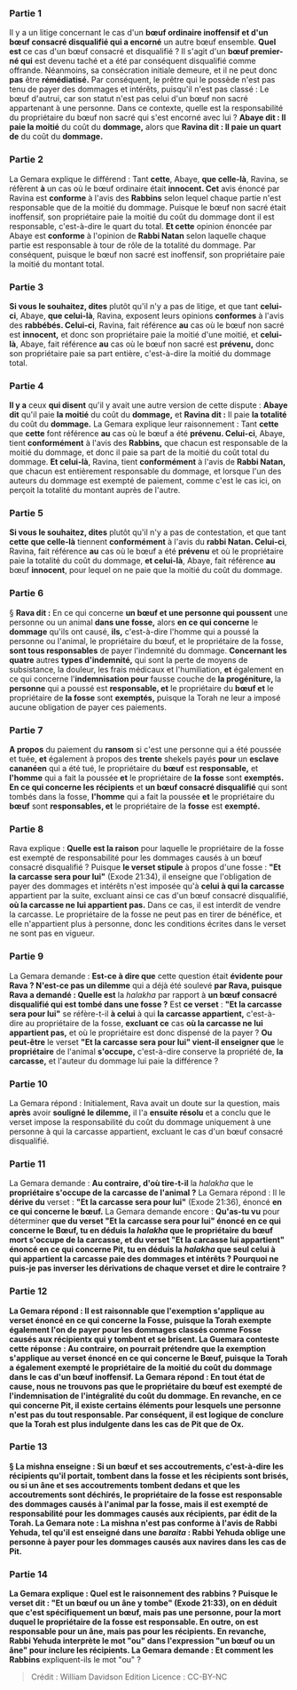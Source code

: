 
### Partie 1
Il y a un litige concernant le cas d'un <b>bœuf ordinaire inoffensif et d'un bœuf consacré disqualifié qui a encorné</b> un autre bœuf ensemble. <b>Quel est</b> ce cas d'un bœuf consacré et disqualifié ? Il s'agit d'un <b>bœuf premier-né qui</b> est devenu taché et a été par conséquent disqualifié comme offrande. Néanmoins, sa consécration initiale demeure, et il ne peut donc <b>pas</b> être <b>rémédiatisé.</b> Par conséquent, le prêtre qui le possède n'est pas tenu de payer des dommages et intérêts, puisqu'il n'est pas classé : Le bœuf d'autrui, car son statut n'est pas celui d'un bœuf non sacré appartenant à une personne. Dans ce contexte, quelle est la responsabilité du propriétaire du bœuf non sacré qui s'est encorné avec lui ? <b>Abaye dit : Il paie la moitié</b> du coût du <b>dommage,</b> alors que <b>Ravina dit : Il paie un quart de</b> du coût du <b>dommage.</b>

### Partie 2
La Gemara explique le différend : Tant <b>cette</b>, Abaye, <b>que celle-là</b>, Ravina, se réfèrent <b>à</b> un cas où le bœuf ordinaire était <b>innocent. Cet</b> avis énoncé par Ravina est <b>conforme</b> à l'avis des <b>Rabbins</b> selon lequel chaque partie n'est responsable que de la moitié du dommage. Puisque le bœuf non sacré était inoffensif, son propriétaire paie la moitié du coût du dommage dont il est responsable, c'est-à-dire le quart du total. <b>Et cette</b> opinion énoncée par Abaye est <b>conforme</b> à l'opinion de <b>Rabbi Natan</b> selon laquelle chaque partie est responsable à tour de rôle de la totalité du dommage. Par conséquent, puisque le bœuf non sacré est inoffensif, son propriétaire paie la moitié du montant total.

### Partie 3
<b>Si vous le souhaitez, dites</b> plutôt qu'il n'y a pas de litige, et que tant <b>celui-ci</b>, Abaye, <b>que celui-là</b>, Ravina, exposent leurs opinions <b>conformes</b> à l'avis des <b>rabbébés. Celui-ci</b>, Ravina, fait référence <b>au</b> cas où le bœuf non sacré est <b>innocent,</b> et donc son propriétaire paie la moitié d'une moitié, et <b>celui-là</b>, Abaye, fait référence <b>au</b> cas où le bœuf non sacré est <b>prévenu,</b> donc son propriétaire paie sa part entière, c'est-à-dire la moitié du dommage total.

### Partie 4
<b>Il y a</b> ceux <b>qui disent</b> qu'il y avait une autre version de cette dispute : <b>Abaye dit</b> qu'il paie <b>la moitié</b> du coût du <b>dommage,</b> et <b>Ravina dit :</b> Il paie <b>la totalité</b> du coût du <b>dommage.</b> La Gemara explique leur raisonnement : Tant <b>cette</b> que <b>cette</b> font référence <b>au</b> cas où le bœuf a été <b>prévenu. Celui-ci</b>, Abaye, tient <b>conformément</b> à l'avis des <b>Rabbins,</b> que chacun est responsable de la moitié du dommage, et donc il paie sa part de la moitié du coût total du dommage. <b>Et celui-là</b>, Ravina, tient <b>conformément</b> à l'avis de <b>Rabbi Natan,</b> que chacun est entièrement responsable du dommage, et lorsque l'un des auteurs du dommage est exempté de paiement, comme c'est le cas ici, on perçoit la totalité du montant auprès de l'autre.

### Partie 5
<b>Si vous le souhaitez, dites</b> plutôt qu'il n'y a pas de contestation, et que tant <b>cette</b> <b>que celle-là</b> tiennent <b>conformément</b> à l'avis du <b>rabbi Natan. Celui-ci</b>, Ravina, fait référence <b>au</b> cas où le bœuf a été <b>prévenu</b> et où le propriétaire paie la totalité du coût du dommage, <b>et celui-là</b>, Abaye, fait référence <b>au</b> bœuf <b>innocent</b>, pour lequel on ne paie que la moitié du coût du dommage.

### Partie 6
§ <b>Rava dit :</b> En ce qui concerne <b>un bœuf et une personne qui poussent</b> une personne ou un animal <b>dans une fosse,</b> alors <b>en ce qui concerne</b> le <b>dommage</b> qu'ils ont causé, <b>ils,</b> c'est-à-dire l'homme qui a poussé la personne ou l'animal, le propriétaire du bœuf, et le propriétaire de la fosse, <b>sont tous responsables</b> de payer l'indemnité du dommage. <b>Concernant les quatre</b> autres <b>types d'indemnité,</b> qui sont la perte de moyens de subsistance, la douleur, les frais médicaux et l'humiliation, <b>et</b> également en ce qui concerne l'<b>indemnisation pour</b> fausse couche de <b>la progéniture, </b> la <b>personne</b> qui a poussé est <b>responsable, et</b> le propriétaire du <b>bœuf et</b> le propriétaire de <b>la fosse</b> sont <b>exemptés,</b> puisque la Torah ne leur a imposé aucune obligation de payer ces paiements.

### Partie 7
<b>A propos</b> du paiement du <b>ransom</b> si c'est une personne qui a été poussée et tuée, <b>et</b> également à propos des <b>trente</b> shekels payés <b>pour</b> un <b>esclave cananéen</b> qui a été tué, le propriétaire du <b>bœuf</b> est <b>responsable,</b> et <b>l'homme</b> qui a fait la poussée <b>et</b> le propriétaire de <b>la fosse</b> sont <b>exemptés. En ce qui concerne les récipients</b> et <b>un bœuf consacré disqualifié</b> qui sont tombés dans la fosse, <b>l'homme</b> qui a fait la poussée <b>et</b> le propriétaire du <b>bœuf</b> sont <b>responsables, et</b> le propriétaire de la <b>fosse</b> est <b>exempté.</b>

### Partie 8
Rava explique : <b>Quelle est la raison</b> pour laquelle le propriétaire de la fosse est exempté de responsabilité pour les dommages causés à un bœuf consacré disqualifié ? Puisque <b>le verset stipule</b> à propos d'une fosse : <b>"Et la carcasse sera pour lui"</b> (Exode 21:34), il enseigne que l'obligation de payer des dommages et intérêts n'est imposée qu'à <b>celui à qui la carcasse</b> appartient par la suite,</b> excluant ainsi ce</b> cas d'un bœuf consacré disqualifié, <b>où la carcasse ne lui appartient pas.</b> Dans ce cas, il est interdit de vendre la carcasse. Le propriétaire de la fosse ne peut pas en tirer de bénéfice, et elle n'appartient plus à personne, donc les conditions écrites dans le verset ne sont pas en vigueur.

### Partie 9
La Gemara demande : <b>Est-ce à dire que</b> cette question était <b>évidente pour Rava ? N'est-ce pas un dilemme</b> qui a déjà été soulevé <b>par Rava, puisque Rava a demandé : Quelle est</b> la <i>halakha</i> par rapport à <b>un bœuf consacré disqualifié qui est tombé dans une fosse ?</b> Est <b>ce verset</b> : <b>"Et la carcasse sera pour lui"</b> se réfère-t-il <b>à celui</b> à qui <b>la carcasse appartient,</b> c'est-à-dire au propriétaire de la fosse, <b>excluant ce</b> cas <b>où la carcasse ne lui appartient pas,</b> et où le propriétaire est donc dispensé de la payer ? <b>Ou peut-être</b> le verset <b>"Et la carcasse sera pour lui" vient-il enseigner que</b> le <b>propriétaire</b> de l'animal <b>s'occupe,</b> c'est-à-dire conserve la propriété de, <b>la carcasse,</b> et l'auteur du dommage lui paie la différence ?

### Partie 10
La Gemara répond : Initialement, Rava avait un doute sur la question, mais <b>après</b> avoir <b>souligné le dilemme,</b> il l'a <b>ensuite résolu</b> et a conclu que le verset impose la responsabilité du coût du dommage uniquement à une personne à qui la carcasse appartient, excluant le cas d'un bœuf consacré disqualifié.

### Partie 11
La Gemara demande : <b>Au contraire, d'où tire-t-il</b> la <i>halakha</i> que le <b>propriétaire s'occupe de la carcasse de l'animal ?</b> La Gemara répond : Il le <b>dérive du</b> verset : <b>"Et la carcasse sera pour lui"</b> (Exode 21:36), énoncé <b>en ce qui concerne le bœuf.</b> La Gemara demande encore : <b>Qu'as-tu vu</b> pour déterminer <b>que du verset <b>"Et la carcasse sera pour lui"</b> énoncé <b>en ce qui concerne le Bœuf, tu en déduis</b> la <i>halakha</i> que <b>le propriétaire</b> du bœuf mort <b>s'occupe de la carcasse, </b> et du verset <b>"Et la carcasse lui appartient"</b> énoncé <b>en ce qui concerne Pit, tu en déduis</b> la <i>halakha</i> que seul <b>celui à qui appartient la carcasse</b> paie des dommages et intérêts ? Pourquoi ne puis-je pas <b>inverser</b> les dérivations de chaque verset et dire le contraire ?

### Partie 12
La Gemara répond : Il <b>est raisonnable</b> que l'<b>exemption</b> s'applique au verset énoncé <b>en ce qui concerne la Fosse, puisque</b> la Torah <b>exempte également</b> l'on de payer pour les dommages classés comme Fosse causés aux <b>récipientx</b> qui y tombent et se brisent. La Guemara conteste cette réponse : <b>Au contraire,</b> on pourrait prétendre que la <b>exemption</b> s'applique au verset énoncé <b>en ce qui concerne le Bœuf, puisque</b> la Torah a également <b>exempté</b> le propriétaire de <b>la moitié</b> du coût du <b>dommage</b> dans le cas d'un bœuf inoffensif. La Gemara répond : <b>En tout état de cause, nous ne trouvons pas</b> que le propriétaire du bœuf est exempté de l'indemnisation de <b>l'intégralité</b> du coût du <b>dommage.</b> En revanche, en ce qui concerne Pit, il existe certains éléments pour lesquels une personne n'est pas du tout responsable. Par conséquent, il est logique de conclure que la Torah est plus indulgente dans les cas de Pit que de Ox.

### Partie 13
§ La mishna enseigne : Si <b>un bœuf et ses accoutrements,</b> c'est-à-dire les récipients qu'il portait, <b>tombent dans</b> la fosse <b>et</b> les récipients <b>sont brisés,</b> ou si un âne et ses accoutrements tombent dedans et que les accoutrements sont déchirés, le propriétaire de la fosse est responsable des dommages causés à l'animal par la fosse, mais il est exempté de responsabilité pour les dommages causés aux récipients, par édit de la Torah. La Gemara note : <b>La mishna n'est pas conforme</b> à l'avis de <b>Rabbi Yehuda, tel qu'il est enseigné</b> dans une <i>baraita</i> : <b>Rabbi Yehuda oblige</b> une personne à payer <b>pour les dommages</b> causés <b>aux navires dans</b> les cas de <b>Pit.</b>

### Partie 14
La Gemara explique : <b>Quel est le raisonnement des rabbins ? Puisque le verset dit : "Et un bœuf ou un âne y tombe"</b> (Exode 21:33), on en déduit que c'est spécifiquement <b>un bœuf, mais pas une personne,</b> pour la mort duquel le propriétaire de la fosse est responsable. En outre, on est responsable pour <b>un âne, mais pas pour les récipients.</b> En revanche, <b>Rabbi Yehuda</b> interprète le mot <b>"ou"</b> dans l'expression "un bœuf ou un âne" <b>pour inclure les récipients.</b> La Gemara demande : <b>Et</b> comment les Rabbins</b> expliquent-ils le mot "ou" ?

>Crédit : William Davidson Edition
>Licence : CC-BY-NC